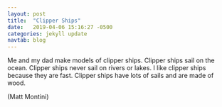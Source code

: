 ```yaml
---
layout: post
title:  "Clipper Ships"
date:   2019-04-06 15:16:27 -0500
categories: jekyll update
navtab: blog
---
```


Me and my dad make models of clipper ships. Clipper ships sail on the ocean. Clipper ships never sail on rivers or lakes. I like clipper ships because they are fast. Clipper ships have lots of sails and are made of wood.

(Matt Montini)
